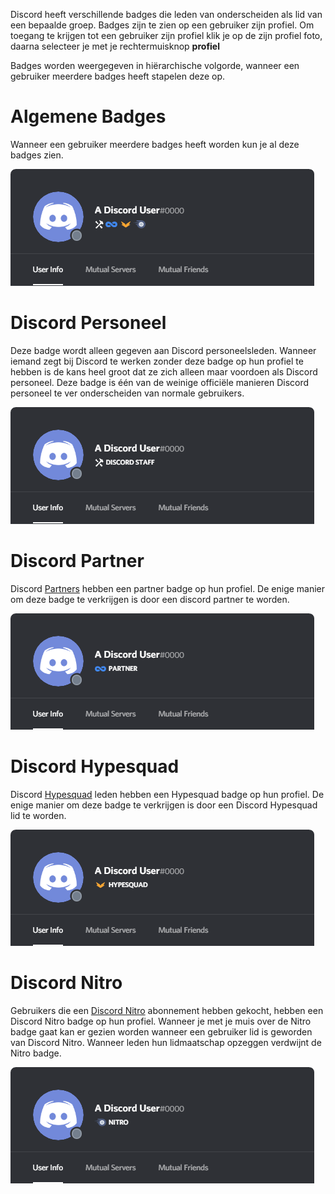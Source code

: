 <!-- TITLE: Badges -->
<!-- SUBTITLE: Informatie over Discord gebruiker badges. -->

Discord heeft verschillende badges die leden van onderscheiden als lid van een bepaalde groep. Badges zijn te zien op een gebruiker zijn profiel. Om toegang te krijgen tot een gebruiker zijn profiel klik je op de zijn profiel foto, daarna selecteer je met je rechtermuisknop **profiel** 

Badges worden weergegeven in hiërarchische volgorde, wanneer een gebruiker meerdere badges heeft stapelen deze op.

# Algemene Badges
Wanneer een gebruiker meerdere badges heeft worden kun je al deze badges zien.

![Generalbadges](/uploads/badges/generalbadges.png "A General Overview of Badges")

# Discord Personeel
Deze badge wordt alleen gegeven aan Discord personeelsleden. Wanneer iemand zegt bij Discord te werken zonder deze badge op hun profiel te hebben is de kans heel groot dat ze zich alleen maar voordoen als Discord personeel. Deze badge is één van de weinige officiële manieren Discord personeel te ver onderscheiden van normale gebruikers.

![Staffbadge](/uploads/badges/newstaffbadge.png "A Staff Member's Badge")

# Discord Partner
Discord [Partners](/partner) hebben een partner badge op hun profiel. De enige manier om deze badge te verkrijgen is door een discord partner te worden.

![Newpartnerbadge](/uploads/badges/newpartnerbadge.png "A Discord Partner Badge")
# Discord Hypesquad
Discord [Hypesquad](/hypesquad) leden hebben een Hypesquad badge op hun profiel. De enige manier om deze badge te verkrijgen is door een Discord Hypesquad lid te worden.

![Hypesquadbadge](/uploads/badges/newhypesquadbadge.png "A Hypesquad Member's Badge")
# Discord Nitro
Gebruikers die een [Discord Nitro](/nitro) abonnement hebben gekocht, hebben een Discord Nitro badge op hun profiel. Wanneer je met je muis over de Nitro badge gaat kan er gezien worden wanneer een gebruiker lid is geworden van Discord Nitro. Wanneer leden hun lidmaatschap opzeggen verdwijnt de Nitro badge.

![Nitrobadge](/uploads/badges/newnitrobadge.png "A Nitro Discord User's Badge")